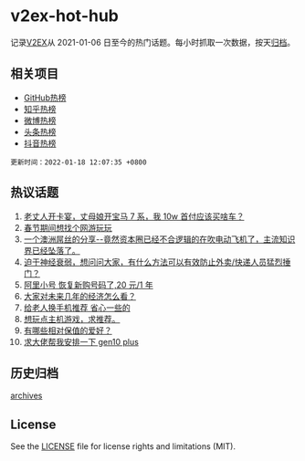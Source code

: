 # v2ex-hot-hub

 记录[V2EX](https://www.v2ex.com/)从 2021-01-06 日至今的热门话题。每小时抓取一次数据，按天[归档](archives)。
 
 ## 相关项目

- [GitHub热榜](https://github.com/snaildev/github-hot-hub)
- [知乎热榜](https://github.com/snaildev/zhihu-hot-hub)
- [微博热榜](https://github.com/snaildev/weibo-hot-hub)
- [头条热榜](https://github.com/snaildev/toutiao-hot-hub)
- [抖音热榜](https://github.com/snaildev/douyin-hot-hub)


 `更新时间：2022-01-18 12:07:35 +0800`

## 热议话题

1. [老丈人开卡宴，丈母娘开宝马 7 系，我 10w 首付应该买啥车？](https://www.v2ex.com/t/828771)
1. [春节期间想找个网游玩玩](https://www.v2ex.com/t/828767)
1. [一个澳洲屌丝的分享--竟然资本圈已经不合逻辑的在吹电动飞机了，主流知识界已经坠落了。](https://www.v2ex.com/t/828898)
1. [迫于神经衰弱，想问问大家，有什么方法可以有效防止外卖/快递人员猛烈捶门？](https://www.v2ex.com/t/828724)
1. [阿里小号 恢复新购号码了,20 元/1 年](https://www.v2ex.com/t/828848)
1. [大家对未来几年的经济怎么看？](https://www.v2ex.com/t/828853)
1. [给老人换手机推荐 省心一些的](https://www.v2ex.com/t/828778)
1. [想玩点主机游戏，求推荐。](https://www.v2ex.com/t/828894)
1. [有哪些相对保值的爱好？](https://www.v2ex.com/t/828859)
1. [求大佬帮我安排一下 gen10 plus](https://www.v2ex.com/t/828883)

## 历史归档

[archives](archives)

## License

See the [LICENSE](LICENSE) file for license rights and limitations (MIT).
